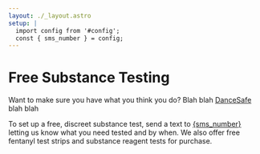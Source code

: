 ```yaml
---
layout: ./_layout.astro
setup: |
  import config from '#config';
  const { sms_number } = config;
---
```


# Free Substance Testing

Want to make sure you have what you think you do? Blah blah [DanceSafe](https://dancesafe.org/) blah blah

To set up a free, discreet substance test, send a text to [{sms_number}](sms://+1{sms_number.replace(/\D/g,)}) letting us know what you need tested and by when. We also offer free fentanyl test strips and substance reagent tests for purchase.
